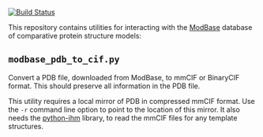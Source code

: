[![Build Status](https://github.com/salilab/modbase_utils/workflows/build/badge.svg)](https://github.com/salilab/modbase_utils/actions?query=workflow%3Abuild)

This repository contains utilities for interacting with the
[ModBase](https://modbase.compbio.ucsf.edu/) database of
comparative protein structure models:

## `modbase_pdb_to_cif.py`

Convert a PDB file, downloaded from ModBase, to mmCIF or BinaryCIF format.
This should preserve all information in the PDB file.

This utility requires a local mirror of PDB in compressed mmCIF format.
Use the `-r` command line option to point to the location of this mirror.
It also needs the [python-ihm](https://github.com/ihmwg/python-ihm)
library, to read the mmCIF files for any template structures.
